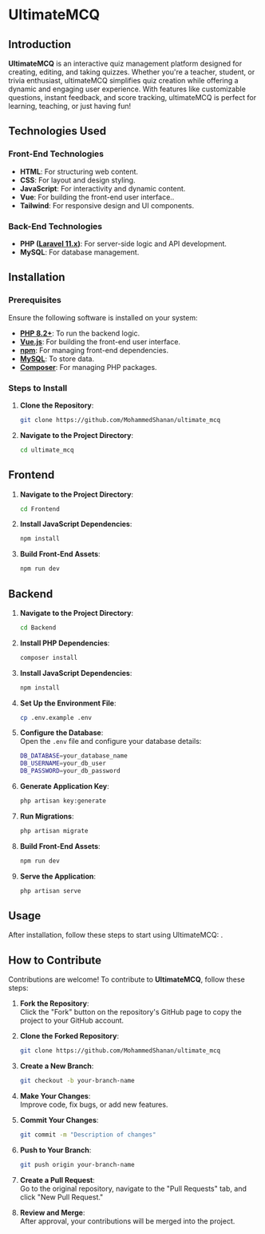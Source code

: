 # UltimateMCQ

## Introduction

**UltimateMCQ** is an interactive quiz management platform designed for creating, editing, and taking quizzes. Whether you're a teacher, student, or trivia enthusiast, ultimateMCQ simplifies quiz creation while offering a dynamic and engaging user experience. With features like customizable questions, instant feedback, and score tracking, ultimateMCQ is perfect for learning, teaching, or just having fun!

## Technologies Used

### Front-End Technologies
- **HTML**: For structuring web content.
- **CSS**: For layout and design styling.
- **JavaScript**: For interactivity and dynamic content.
- **Vue**: For building the front-end user interface..
- **Tailwind**: For responsive design and UI components.

### Back-End Technologies
- **PHP ([Laravel 11.x](https://laravel.com/docs/11.x))**: For server-side logic and API development.
- **MySQL**: For database management.

## Installation

### Prerequisites
Ensure the following software is installed on your system:
- **[PHP 8.2+](https://www.php.net/downloads.php)**: To run the backend logic.
- **[Vue.js](https://vuejs.org/)**: For building the front-end user interface.
- **[npm](https://nodejs.org/en/download)**: For managing front-end dependencies.
- **[MySQL](https://dev.mysql.com/downloads/mysql/)**: To store data.
- **[Composer](https://getcomposer.org/download/)**: For managing PHP packages.

### Steps to Install
1. **Clone the Repository**:
   ```bash
   git clone https://github.com/MohammedShanan/ultimate_mcq

   ```
2. **Navigate to the Project Directory**:
   ```bash
   cd ultimate_mcq
   ```

## Frontend
1. **Navigate to the Project Directory**:
   ```bash
   cd Frontend
   ```
2. **Install JavaScript Dependencies**:
   ```bash
   npm install
   ```
3. **Build Front-End Assets**:
   ```bash
   npm run dev
   ```

## Backend
1. **Navigate to the Project Directory**:
   ```bash
   cd Backend
   ```

2. **Install PHP Dependencies**:
   ```bash
   composer install
   ```

3. **Install JavaScript Dependencies**:
   ```bash
   npm install
   ```

4. **Set Up the Environment File**:
   ```bash
   cp .env.example .env
   ```

5. **Configure the Database**:  
   Open the `.env` file and configure your database details:
   ```bash
   DB_DATABASE=your_database_name
   DB_USERNAME=your_db_user
   DB_PASSWORD=your_db_password
   ```

6. **Generate Application Key**:
   ```bash
   php artisan key:generate
   ```

7. **Run Migrations**:
   ```bash
   php artisan migrate
   ```

8. **Build Front-End Assets**:
   ```bash
   npm run dev
   ```

9. **Serve the Application**:
    ```bash
    php artisan serve
    ```

## Usage

After installation, follow these steps to start using UltimateMCQ:
.

## How to Contribute

Contributions are welcome! To contribute to **UltimateMCQ**, follow these steps:

1. **Fork the Repository**:  
   Click the "Fork" button on the repository's GitHub page to copy the project to your GitHub account.

2. **Clone the Forked Repository**:
   ```bash
   git clone https://github.com/MohammedShanan/ultimate_mcq
   ```

3. **Create a New Branch**:
   ```bash
   git checkout -b your-branch-name
   ```

4. **Make Your Changes**:  
   Improve code, fix bugs, or add new features.

5. **Commit Your Changes**:
   ```bash
   git commit -m "Description of changes"
   ```

6. **Push to Your Branch**:
   ```bash
   git push origin your-branch-name
   ```

7. **Create a Pull Request**:  
   Go to the original repository, navigate to the "Pull Requests" tab, and click "New Pull Request."

8. **Review and Merge**:  
   After approval, your contributions will be merged into the project.
